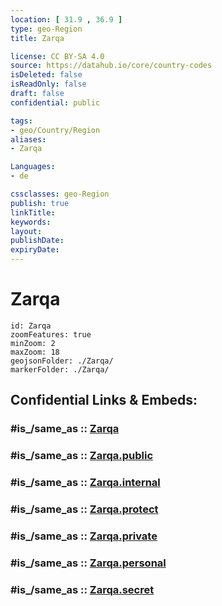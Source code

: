 ```yaml
---
location: [ 31.9 , 36.9 ] 
type: geo-Region
title: Zarqa

license: CC BY-SA 4.0
source: https://datahub.io/core/country-codes
isDeleted: false
isReadOnly: false
draft: false
confidential: public

tags:
- geo/Country/Region
aliases:
- Zarqa

Languages:
- de

cssclasses: geo-Region
publish: true
linkTitle: 
keywords: 
layout: 
publishDate: 
expiryDate: 
---
```


# Zarqa

```leaflet
id: Zarqa
zoomFeatures: true 
minZoom: 2 
maxZoom: 18
geojsonFolder: ./Zarqa/
markerFolder: ./Zarqa/
```


## Confidential Links & Embeds: 

### #is_/same_as :: [Zarqa](/_Standards/Earth/Continent/Asia/Asia~West/Jordan/Governorates~Jordan/Zarqa.md) 

### #is_/same_as :: [Zarqa.public](/_public/Earth/Continent/Asia/Asia~West/Jordan/Governorates~Jordan/Zarqa.public.md) 

### #is_/same_as :: [Zarqa.internal](/_internal/Earth/Continent/Asia/Asia~West/Jordan/Governorates~Jordan/Zarqa.internal.md) 

### #is_/same_as :: [Zarqa.protect](/_protect/Earth/Continent/Asia/Asia~West/Jordan/Governorates~Jordan/Zarqa.protect.md) 

### #is_/same_as :: [Zarqa.private](/_private/Earth/Continent/Asia/Asia~West/Jordan/Governorates~Jordan/Zarqa.private.md) 

### #is_/same_as :: [Zarqa.personal](/_personal/Earth/Continent/Asia/Asia~West/Jordan/Governorates~Jordan/Zarqa.personal.md) 

### #is_/same_as :: [Zarqa.secret](/_secret/Earth/Continent/Asia/Asia~West/Jordan/Governorates~Jordan/Zarqa.secret.md)

